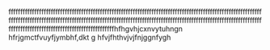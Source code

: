 fffffffffffffffffffffffffffffffffffffffffffffffffffffffffffffffffffffffffffffffffffffffffffffffffffffffffffffffffffffffffffffffffffffffffffffffffffffffffffffffffffffffffffffffffffffffffffffffffffffffffffffffffffffffffffffffffffffffffffffffffffffffffffffffffffffhfhgvhjcxnvytuhngn hfrjgmctfvuyfjymbhf,dkt g
hfvjfhthvjvjfnjggnfygh
